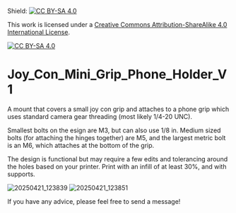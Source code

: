 Shield: [![CC BY-SA 4.0][cc-by-sa-shield]][cc-by-sa]

This work is licensed under a
[Creative Commons Attribution-ShareAlike 4.0 International License][cc-by-sa].

[![CC BY-SA 4.0][cc-by-sa-image]][cc-by-sa]

[cc-by-sa]: http://creativecommons.org/licenses/by-sa/4.0/
[cc-by-sa-image]: https://licensebuttons.net/l/by-sa/4.0/88x31.png
[cc-by-sa-shield]: https://img.shields.io/badge/License-CC%20BY--SA%204.0-lightgrey.svg

# Joy_Con_Mini_Grip_Phone_Holder_V1
A mount that covers a small joy con grip and attaches to a phone grip which uses standard camera gear threading (most likely 1/4-20 UNC). 

Smallest bolts on the esign are M3, but can also use 1/8 in. Medium sized bolts (for attaching the hinges together) are M5, and the largest metric bolt is an M6, which attaches at the bottom of the grip.

The design is functional but may require a few edits and tolerancing around the holes based on your printer. Print with an infill of at least 30%, and with supports.

![20250421_123839](https://github.com/user-attachments/assets/c73b55c9-c598-4f99-81b7-566a4a04c43d)
![20250421_123851](https://github.com/user-attachments/assets/9a877968-ca90-4475-94d8-5522ef9d16ed)

If you have any advice, please feel free to send a message!

